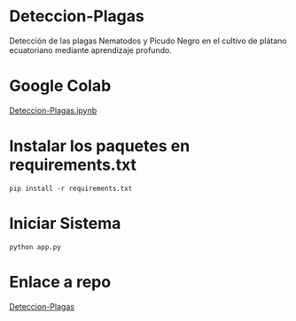 # Deteccion-Plagas
Detección de las plagas Nematodos y Picudo Negro en el cultivo de plátano ecuatoriano mediante aprendizaje profundo.

# Google Colab
[Deteccion-Plagas.ipynb](./Deteccion-Plagas.ipynb)

# Instalar los paquetes en requirements.txt 
```pip install -r requirements.txt```


# Iniciar Sistema
```python app.py```

# Enlace a repo
[Deteccion-Plagas](https://github.com/iGioRojas/Deteccion-Plagas/tree/master)